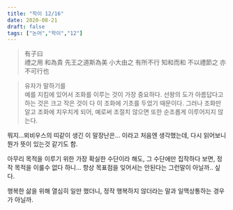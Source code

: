 ```yaml
---
title: "학이 12/16"
date: 2020-08-21
draft: false
tags: ["논어","학이","12"]
---
```


> 有子曰 </br>
> 禮之用 和為貴 先王之道斯為美
> 小大由之 有所不行 知和而和 不以禮節之 亦不可行也 

> 유자가 말하기를 </br>
> 예를 지킴에 있어서 조화를 이루는 것이 가장 중요하다.
> 선왕의 도가 아름답다고 하는 것은 크고 작은 것이 다 이 조화에 기초를 두었기 때문이다.
> 그러나 조화만 알고 조화에 치우치게 되어, 예로써 조절치 않으면 또한 순조롭게 이루어지지 않는다.

뭐지...뫼비우스의 띠같이 생긴 이 말장난은... 이라고 처음엔 생각했는데,
다시 읽어보니 뭔가 뜻이 있는것 같기도 함.

아무리 목적을 이루기 위한 가장 확실한 수단이라 해도,
그 수단에만 집작하다 보면, 정작 목적을 이룰수 없다 하니...
항상 목표점을 잊어서는 안된다는 그런말이 아닐까.. 싶다.

행복한 삶을 위해 열심히 일만 했더니, 정작 행복하지 않더라는
말과 일맥상통하는 경우가 아닐까.
